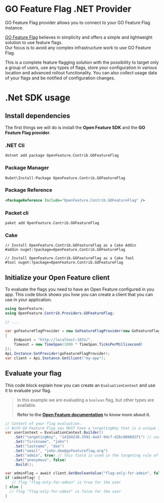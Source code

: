 # GO Feature Flag .NET Provider

GO Feature Flag provider allows you to connect to your GO Feature Flag instance.  

[GO Feature Flag](https://gofeatureflag.org) believes in simplicity and offers a simple and lightweight solution to use feature flags.  
Our focus is to avoid any complex infrastructure work to use GO Feature Flag.

This is a complete feature flagging solution with the possibility to target only a group of users, use any types of flags, store your configuration in various location and advanced rollout functionality. You can also collect usage data of your flags and be notified of configuration changes.

# .Net SDK usage

## Install dependencies

The first things we will do is install the **Open Feature SDK** and the **GO Feature Flag provider**.

### .NET Cli
```shell
dotnet add package OpenFeature.Contrib.GOFeatureFlag
```
### Package Manager

```shell
NuGet\Install-Package OpenFeature.Contrib.GOFeatureFlag
```
### Package Reference

```xml
<PackageReference Include="OpenFeature.Contrib.GOFeatureFlag" />
```
### Packet cli

```shell
paket add OpenFeature.Contrib.GOFeatureFlag
```

### Cake

```shell
// Install OpenFeature.Contrib.GOFeatureFlag as a Cake Addin
#addin nuget:?package=OpenFeature.Contrib.GOFeatureFlag

// Install OpenFeature.Contrib.GOFeatureFlag as a Cake Tool
#tool nuget:?package=OpenFeature.Contrib.GOFeatureFlag
```

## Initialize your Open Feature client

To evaluate the flags you need to have an Open Feature configured in you app.
This code block shows you how you can create a client that you can use in your application.

```csharp
using OpenFeature;
using OpenFeature.Contrib.Providers.GOFeatureFlag;

// ...

var goFeatureFlagProvider = new GoFeatureFlagProvider(new GoFeatureFlagProviderOptions
{
    Endpoint = "http://localhost:1031/",
    Timeout = new TimeSpan(1000 * TimeSpan.TicksPerMillisecond)
});
Api.Instance.SetProvider(goFeatureFlagProvider);
var client = Api.Instance.GetClient("my-app");
```

## Evaluate your flag

This code block explain how you can create an `EvaluationContext` and use it to evaluate your flag.


> In this example we are evaluating a `boolean` flag, but other types are available.
> 
> **Refer to the [Open Feature documentation](https://docs.openfeature.dev/docs/reference/concepts/evaluation-api#basic-evaluation) to know more about it.**

```csharp
// Context of your flag evaluation.
// With GO Feature Flag you MUST have a targetingKey that is a unique identifier of the user.
var userContext = EvaluationContext.Builder()
    .Set("targetingKey", "1d1b9238-2591-4a47-94cf-d2bc080892f1") // user unique identifier (mandatory)
    .Set("firstname", "john")
    .Set("lastname", "doe")
    .Set("email", "john.doe@gofeatureflag.org")
    .Set("admin", true) // this field is used in the targeting rule of the flag "flag-only-for-admin"
    .Set("anonymous", false)
    .Build();

var adminFlag = await client.GetBooleanValue("flag-only-for-admin", false, userContext);
if (adminFlag) {
   // flag "flag-only-for-admin" is true for the user
} else {
  // flag "flag-only-for-admin" is false for the user
}
```
